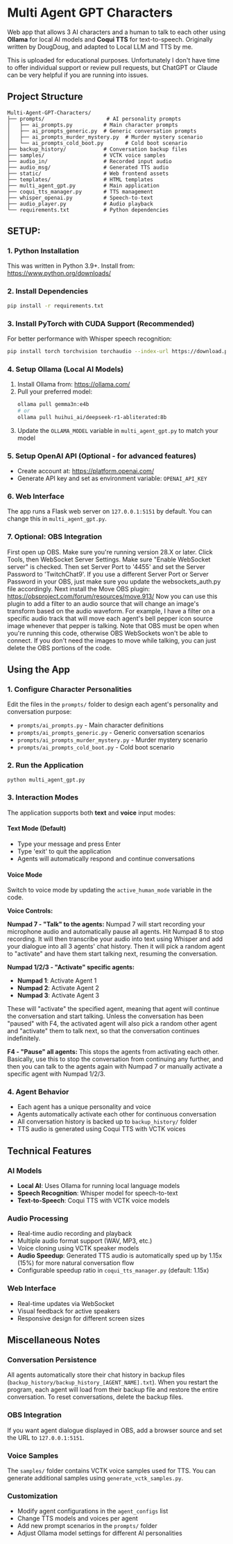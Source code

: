 # Multi Agent GPT Characters

Web app that allows 3 AI characters and a human to talk to each other using **Ollama** for local AI models and **Coqui TTS** for text-to-speech.
Originally written by DougDoug, and adapted to Local LLM and TTS by me.

This is uploaded for educational purposes. Unfortunately I don't have time to offer individual support or review pull requests, but ChatGPT or Claude can be very helpful if you are running into issues.

## Project Structure

```
Multi-Agent-GPT-Characters/
├── prompts/                    # AI personality prompts
│   ├── ai_prompts.py          # Main character prompts
│   ├── ai_prompts_generic.py  # Generic conversation prompts
│   ├── ai_prompts_murder_mystery.py  # Murder mystery scenario
│   └── ai_prompts_cold_boot.py       # Cold boot scenario
├── backup_history/            # Conversation backup files
├── samples/                   # VCTK voice samples
├── audio_in/                  # Recorded input audio
├── audio_msg/                 # Generated TTS audio
├── static/                    # Web frontend assets
├── templates/                 # HTML templates
├── multi_agent_gpt.py         # Main application
├── coqui_tts_manager.py       # TTS management
├── whisper_openai.py          # Speech-to-text
├── audio_player.py            # Audio playback
└── requirements.txt           # Python dependencies
```

## SETUP:

### 1. Python Installation

This was written in Python 3.9+. Install from: https://www.python.org/downloads/

### 2. Install Dependencies

```bash
pip install -r requirements.txt
```

### 3. Install PyTorch with CUDA Support (Recommended)

For better performance with Whisper speech recognition:

```bash
pip install torch torchvision torchaudio --index-url https://download.pytorch.org/whl/cu118
```

### 4. Setup Ollama (Local AI Models)

1. Install Ollama from: https://ollama.com/
2. Pull your preferred model:
   ```bash
   ollama pull gemma3n:e4b
   # or
   ollama pull huihui_ai/deepseek-r1-abliterated:8b
   ```
3. Update the `OLLAMA_MODEL` variable in `multi_agent_gpt.py` to match your model

### 5. Setup OpenAI API (Optional - for advanced features)

- Create account at: https://platform.openai.com/
- Generate API key and set as environment variable: `OPENAI_API_KEY`

### 6. Web Interface

The app runs a Flask web server on `127.0.0.1:5151` by default. You can change this in `multi_agent_gpt.py`.

### 7. Optional: OBS Integration

First open up OBS. Make sure you're running version 28.X or later. Click Tools, then WebSocket Server Settings. Make sure "Enable WebSocket server" is checked. Then set Server Port to '4455' and set the Server Password to 'TwitchChat9'. If you use a different Server Port or Server Password in your OBS, just make sure you update the websockets_auth.py file accordingly.
Next install the Move OBS plugin: https://obsproject.com/forum/resources/move.913/ Now you can use this plugin to add a filter to an audio source that will change an image's transform based on the audio waveform. For example, I have a filter on a specific audio track that will move each agent's bell pepper icon source image whenever that pepper is talking.
Note that OBS must be open when you're running this code, otherwise OBS WebSockets won't be able to connect. If you don't need the images to move while talking, you can just delete the OBS portions of the code.

## Using the App

### 1. Configure Character Personalities

Edit the files in the `prompts/` folder to design each agent's personality and conversation purpose:

- `prompts/ai_prompts.py` - Main character definitions
- `prompts/ai_prompts_generic.py` - Generic conversation scenarios
- `prompts/ai_prompts_murder_mystery.py` - Murder mystery scenario
- `prompts/ai_prompts_cold_boot.py` - Cold boot scenario

### 2. Run the Application

```bash
python multi_agent_gpt.py
```

### 3. Interaction Modes

The application supports both **text** and **voice** input modes:

#### Text Mode (Default)

- Type your message and press Enter
- Type 'exit' to quit the application
- Agents will automatically respond and continue conversations

#### Voice Mode

Switch to voice mode by updating the `active_human_mode` variable in the code.

**Voice Controls:**

**Numpad 7 - "Talk" to the agents:**
Numpad 7 will start recording your microphone audio and automatically pause all agents. Hit Numpad 8 to stop recording. It will then transcribe your audio into text using Whisper and add your dialogue into all 3 agents' chat history. Then it will pick a random agent to "activate" and have them start talking next, resuming the conversation.

**Numpad 1/2/3 - "Activate" specific agents:**

- **Numpad 1**: Activate Agent 1
- **Numpad 2**: Activate Agent 2
- **Numpad 3**: Activate Agent 3	

These will "activate" the specified agent, meaning that agent will continue the conversation and start talking. Unless the conversation has been "paused" with F4, the activated agent will also pick a random other agent and "activate" them to talk next, so that the conversation continues indefinitely.

**F4 - "Pause" all agents:**
This stops the agents from activating each other. Basically, use this to stop the conversation from continuing any further, and then you can talk to the agents again with Numpad 7 or manually activate a specific agent with Numpad 1/2/3.

### 4. Agent Behavior

- Each agent has a unique personality and voice
- Agents automatically activate each other for continuous conversation
- All conversation history is backed up to `backup_history/` folder
- TTS audio is generated using Coqui TTS with VCTK voices

## Technical Features

### AI Models

- **Local AI**: Uses Ollama for running local language models
- **Speech Recognition**: Whisper model for speech-to-text
- **Text-to-Speech**: Coqui TTS with VCTK voice models

### Audio Processing

- Real-time audio recording and playback
- Multiple audio format support (WAV, MP3, etc.)
- Voice cloning using VCTK speaker models
- **Audio Speedup**: Generated TTS audio is automatically sped up by 1.15x (15%) for more natural conversation flow
- Configurable speedup ratio in `coqui_tts_manager.py` (default: 1.15x)

### Web Interface

- Real-time updates via WebSocket
- Visual feedback for active speakers
- Responsive design for different screen sizes

## Miscellaneous Notes

### Conversation Persistence

All agents automatically store their chat history in backup files (`backup_history/backup_history_[AGENT_NAME].txt`). When you restart the program, each agent will load from their backup file and restore the entire conversation. To reset conversations, delete the backup files.

### OBS Integration

If you want agent dialogue displayed in OBS, add a browser source and set the URL to `127.0.0.1:5151`.

### Voice Samples

The `samples/` folder contains VCTK voice samples used for TTS. You can generate additional samples using `generate_vctk_samples.py`.

### Customization

- Modify agent configurations in the `agent_configs` list
- Change TTS models and voices per agent
- Add new prompt scenarios in the `prompts/` folder
- Adjust Ollama model settings for different AI personalities

